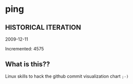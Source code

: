 # ping

## HISTORICAL ITERATION
2009-12-11

Incremented: 4575

## What is this?? 
Linux skills to hack the github commit visualization chart `;-)`
